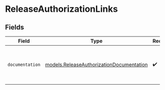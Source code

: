 # ReleaseAuthorizationLinks


## Fields

| Field                                                                                      | Type                                                                                       | Required                                                                                   | Description                                                                                |
| ------------------------------------------------------------------------------------------ | ------------------------------------------------------------------------------------------ | ------------------------------------------------------------------------------------------ | ------------------------------------------------------------------------------------------ |
| `documentation`                                                                            | [models.ReleaseAuthorizationDocumentation](../models/releaseauthorizationdocumentation.md) | :heavy_check_mark:                                                                         | The URL to the generic Mollie API error handling guide.                                    |
